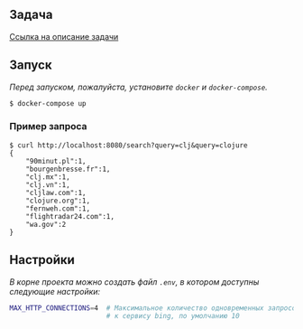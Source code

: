 ## Задача

[Ссылка на описание задачи](https://gist.github.com/sherpc/22409f4184e039ebbd0ebddd3ee59122)

## Запуск

*Перед запуском, пожалуйста, установите `docker` и `docker-compose`.*

```bash
$ docker-compose up
```

### Пример запроса

```
$ curl http://localhost:8080/search?query=clj&query=clojure
{
    "90minut.pl":1,
    "bourgenbresse.fr":1,
    "clj.mx":1,
    "clj.vn":1,
    "cljlaw.com":1,
    "clojure.org":1,
    "fernweh.com":1,
    "flightradar24.com":1,
    "wa.gov":2
}
```

## Настройки

*В корне проекта можно создать файл `.env`, в котором доступны следующие настройки:*

```bash
MAX_HTTP_CONNECTIONS=4  # Максимальное количество одновременных запросов
                        # к сервису bing, по умолчанию 10
```
